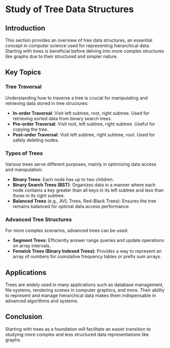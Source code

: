 # Study of Tree Data Structures

## Introduction
This section provides an overview of tree data structures, an essential concept in computer science used for representing hierarchical data. Starting with trees is beneficial before delving into more complex structures like graphs due to their structured and simpler nature.

## Key Topics

### Tree Traversal
Understanding how to traverse a tree is crucial for manipulating and retrieving data stored in tree structures:
- **In-order Traversal**: Visit left subtree, root, right subtree. Used for retrieving sorted data from binary search trees.
- **Pre-order Traversal**: Visit root, left subtree, right subtree. Useful for copying the tree.
- **Post-order Traversal**: Visit left subtree, right subtree, root. Used for safely deleting nodes.

### Types of Trees
Various trees serve different purposes, mainly in optimizing data access and manipulation:
- **Binary Trees**: Each node has up to two children.
- **Binary Search Trees (BST)**: Organizes data in a manner where each node contains a key greater than all keys in its left subtree and less than those in its right subtree.
- **Balanced Trees** (e.g., AVL Trees, Red-Black Trees): Ensures the tree remains balanced for optimal data access performance.

### Advanced Tree Structures
For more complex scenarios, advanced trees can be used:
- **Segment Trees**: Efficiently answer range queries and update operations on array intervals.
- **Fenwick Trees (Binary Indexed Trees)**: Provides a way to represent an array of numbers for cumulative frequency tables or prefix sum arrays.

## Applications
Trees are widely used in many applications such as database management, file systems, rendering scenes in computer graphics, and more. Their ability to represent and manage hierarchical data makes them indispensable in advanced algorithms and systems.

## Conclusion
Starting with trees as a foundation will facilitate an easier transition to studying more complex and less structured data representations like graphs.

